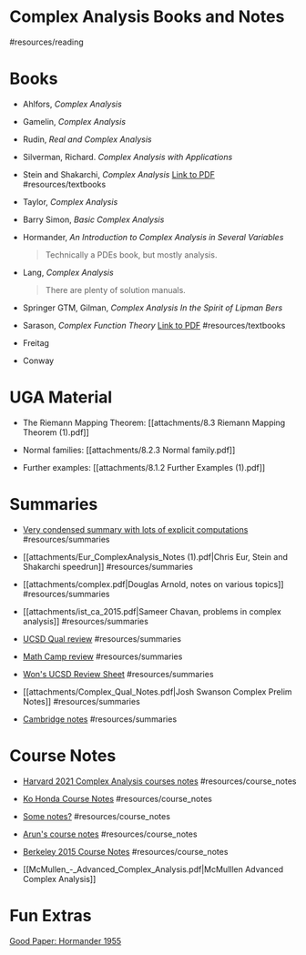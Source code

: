# Complex Analysis Books and Notes

#resources/reading 

# Books

- Ahlfors, *Complex Analysis*
- Gamelin, *Complex Analysis*
- Rudin, *Real and Complex Analysis*
- Silverman, Richard. *Complex Analysis with Applications*

- Stein and Shakarchi, *Complex Analysis*
	[Link to PDF](https://www.dropbox.com/s/exajprkvbqjxgx3/Complex%20Analysis%20%28Stein%20and%20Shakarchi%20II%29%20-%20Elias%20M.%20Stein%2C%20Rami%20Shakarchi.pdf?dl=0) 
	#resources/textbooks

- Taylor, *Complex Analysis*
- Barry Simon, *Basic Complex Analysis*
- Hormander, *An Introduction to Complex Analysis in Several Variables*

	> Technically a PDEs book, but mostly analysis.

- Lang, *Complex Analysis*

	> There are plenty of solution manuals.

- Springer GTM, Gilman, *Complex Analysis
In the Spirit of Lipman Bers*

- Sarason, *Complex Function Theory*
	[Link to PDF](https://www.dropbox.com/s/3atiop7trmmh1d2/Complex%20Function%20Theory%20-%20Sarason.pdf?dl=0)
	#resources/textbooks

- Freitag

- Conway


# UGA Material

- The Riemann Mapping Theorem:
	[[attachments/8.3 Riemann Mapping Theorem (1).pdf]]

- Normal families:
	[[attachments/8.2.3 Normal family.pdf]]

- Further examples:
	[[attachments/8.1.2 Further Examples (1).pdf]]

# Summaries

- [Very condensed summary with lots of explicit computations](https://www.math.uci.edu/~timmym/Complex%20Analysis.pdf)
	#resources/summaries

-  [[attachments/Eur_ComplexAnalysis_Notes (1).pdf|Chris Eur, Stein and Shakarchi speedrun]]
	#resources/summaries 

- [[attachments/complex.pdf|Douglas Arnold, notes on various topics]]
	#resources/summaries

- [[attachments/ist_ca_2015.pdf|Sameer Chavan, problems in complex analysis]]
	#resources/summaries

- [UCSD Qual review](http://www.math.ucsd.edu/~rwon/files/qualprep/complex.pdf)
	#resources/summaries 

- [Math Camp review](http://web.stanford.edu/~yuvalwig/math/teaching/ComplexAnalysisNotes.pdf)
	#resources/summaries

- [Won's UCSD Review Sheet](Won_-_Complex_Analysis_Qual_Sheet.pdf)
	#resources/summaries 

- [[attachments/Complex_Qual_Notes.pdf|Josh Swanson Complex Prelim Notes]]
	#resources/summaries
	
- [Cambridge notes](https://dec41.user.srcf.net/notes/IB_L/complex_analysis_trim.pdf)
	#resources/summaries 
	
# Course Notes

- [Harvard 2021 Complex Analysis courses notes](http://people.math.harvard.edu/~ctm/papers/home/text/class/harvard/213a/course/course.pdf)
	#resources/course_notes
	
- [Ko Honda Course Notes](https://www.math.ucla.edu/~honda/math520/notes.pdf)
	#resources/course_notes 

- [Some notes?](https://dec41.user.srcf.net/notes/IB_L/complex_analysis.pdf)
	#resources/course_notes 

- [Arun's course notes](https://web.ma.utexas.edu/users/a.debray/lecture_notes/116notes.pdf)
	#resources/course_notes 

- [Berkeley 2015 Course Notes](https://web.mst.edu/~jcmcfd/Complex-Analysis.pdf)
	#resources/course_notes 

- [[McMullen_-_Advanced_Complex_Analysis.pdf|McMulllen Advanced Complex Analysis]]



# Fun Extras

[Good Paper: Hormander 1955](https://projecteuclid.org/download/pdf_1/euclid.acta/1485892151)

